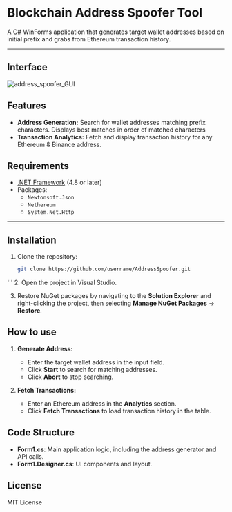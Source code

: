 # Blockchain Address Spoofer Tool

A C# WinForms application that generates target wallet addresses based on initial prefix and grabs from Ethereum transaction history.

---
## Interface

![address_spoofer_GUI](ReportingTemplateProject1/gui-screenshot.png)

## Features

- **Address Generation:** Search for wallet addresses matching prefix characters. Displays best matches in order of matched characters
- **Transaction Analytics:** Fetch and display transaction history for any Ethereum & Binance address.

## Requirements

- [.NET Framework](https://dotnet.microsoft.com/download/dotnet-framework) (4.8 or later)
- Packages:
  - `Newtonsoft.Json`
  - `Nethereum`
  - `System.Net.Http`

---

## Installation

1. Clone the repository:
   ```bash
   git clone https://github.com/username/AddressSpoofer.git
'''
2. Open the project in Visual Studio.

3. Restore NuGet packages by navigating to the **Solution Explorer** and right-clicking the project, then selecting **Manage NuGet Packages** -> **Restore**.

## How to use

1. **Generate Address:**
   - Enter the target wallet address in the input field.
   - Click **Start** to search for matching addresses.
   - Click **Abort** to stop searching. 

2. **Fetch Transactions:**
   - Enter an Ethereum address in the **Analytics** section.
   - Click **Fetch Transactions** to load transaction history in the table.

## Code Structure

- **Form1.cs**: Main application logic, including the address generator and API calls.
- **Form1.Designer.cs**: UI components and layout.

## License

MIT License
